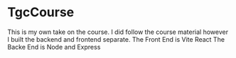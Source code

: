 # TgcCourse

This is my own take on the course. 
I did follow the course material however I built the backend and frontend separate.
The Front End is Vite React
The Backe End is Node and Express
